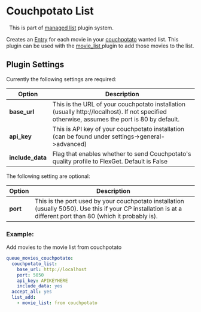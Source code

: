 # Couchpotato List
<div class="alert alert-success" role="info">
  
  <span class="glyphicon glyphicon glyphicon-cog"></span>
  &nbsp; This is part of [managed list](/Plugins/List) plugin system.
</div>

Creates an [Entry](/Entry) for each movie in your [couchpotato](https://couchpota.to/) wanted list. This plugin can be used with the [movie_list ](/Plugins/List/movie_list) plugin to add those movies to the list.

## Plugin Settings
Currently the following settings are required:


|  Option  |  Description  |
| --- | --- |
| **base_url** | This is the URL of your couchpotato installation (usually http://localhost). If not specified otherwise, assumes the port is 80 by default.  |
| **api_key** | This is API key of your couchpotato installation (can be found under settings->general->advanced)   |
| **include_data** | Flag that enables whether to send Couchpotato's quality profile to FlexGet. Default is False   |

The following setting are optional:


|  Option  |  Description  |
| --- | --- |
| **port** | This is the port used by your couchpotato installation (usually 5050). Use this if your CP installation is at a different port than 80 (which it probably is).  |

### Example: 

Add movies to the movie list from couchpotato

```yaml
queue_movies_couchpotato:
  couchpotato_list:
    base_url: http://localhost
    port: 5050
    api_key: APIKEYHERE
    include_data: yes
  accept_all: yes
  list_add:
    - movie_list: from couchpotato
```
